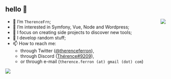 ## hello 👋

<img align="right" src="https://github-readme-stats.vercel.app/api?username=TherenceFrn&show_icons=true&theme=radical" />

- 🤵 I’m `TherenceFrn`;
- 👀 I’m interested in Symfony, Vue, Node and Wordpress;
- 🌱 I focus on creating side projects to discover new tools;
- 🥁 I develop random stuff;
- 📫 How to reach me:
  - through Twitter ([@therenceferron](https://twitter.com/therenceferron)),
  - through Discord ([Thérence#9209](https://discord.com/users/177524193510948864)),
  - or through e-mail (`therence.ferron (at) gmail (dot) com`)

<!-- [![My scrobbles](https://lastfm-recently-played.vercel.app/api?user=LittleTherence)](https://last.fm/user/LittleTherence) -->

<!--
**TherenceFrn/TherenceFrn** is a ✨ _special_ ✨ repository because its `README.md` (this file) appears on your GitHub profile.

Here are some ideas to get you started:

- 🔭 I’m currently working on ...
- 🌱 I’m currently learning ...
- 👯 I’m looking to collaborate on ...
- 🤔 I’m looking for help with ...
- 💬 Ask me about ...
- 📫 How to reach me: ...
- 😄 Pronouns: ...
- ⚡ Fun fact: ...
-->


<a href="https://github.com/TherenceFrn">
  <img src="https://github-readme-streak-stats.herokuapp.com/?user=TherenceFrn&hide_border=true&card_width=338&theme=github_dark" />
</a>
